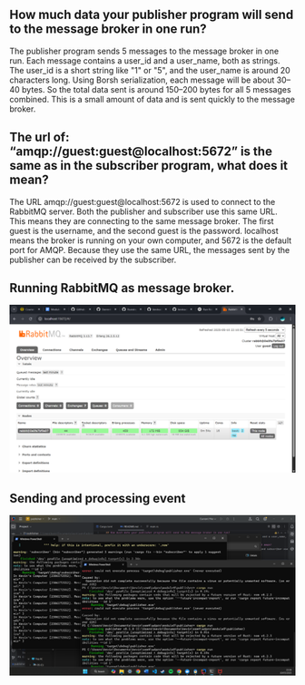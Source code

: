 ## How much data your publisher program will send to the message broker in one run?
The publisher program sends 5 messages to the message broker in one run. Each message contains a user_id and a user_name, both as strings. The user_id is a short string like "1" or "5", and the user_name is around 20 characters long. Using Borsh serialization, each message will be about 30–40 bytes. So the total data sent is around 150–200 bytes for all 5 messages combined. This is a small amount of data and is sent quickly to the message broker.

## The url of: “amqp://guest:guest@localhost:5672” is the same as in the subscriber program, what does it mean?
The URL amqp://guest:guest@localhost:5672 is used to connect to the RabbitMQ server. Both the publisher and subscriber use this same URL. This means they are connecting to the same message broker. The first guest is the username, and the second guest is the password. localhost means the broker is running on your own computer, and 5672 is the default port for AMQP. Because they use the same URL, the messages sent by the publisher can be received by the subscriber.

## Running RabbitMQ as message broker.
<img src="img/ss1.png">

## Sending and processing event
<img src="img/ss2.png">